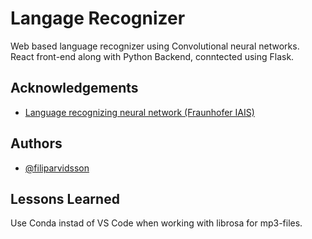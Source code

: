 
# Langage Recognizer
Web based language recognizer using Convolutional neural networks. React front-end along with Python Backend, conntected using Flask.



## Acknowledgements
 - [Language recognizing neural network (Fraunhofer IAIS)](https://github.com/fraunhofer-iais/language-recognition)


## Authors

- [@filiparvidsson](https://github.com/filiparvidsson)


## Lessons Learned

Use Conda instad of VS Code when working with librosa for mp3-files. 